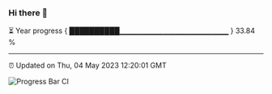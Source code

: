 ### Hi there 👋

⏳ Year progress { ██████████▁▁▁▁▁▁▁▁▁▁▁▁▁▁▁▁▁▁▁▁ } 33.84 %

---

⏰ Updated on Thu, 04 May 2023 12:20:01 GMT

![Progress Bar CI](https://github.com/liununu/liununu/workflows/Progress%20Bar%20CI/badge.svg)
